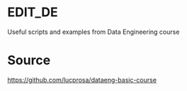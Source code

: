 # EDIT_DE
Useful scripts and examples from Data Engineering course

# Source
https://github.com/lucprosa/dataeng-basic-course
